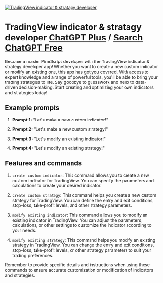 
[![TradingView indicator & stratagy developer](https://files.oaiusercontent.com/file-Voc31Wb30zDTJCWP9FpQW5qh?se=2123-10-17T01%3A51%3A05Z&sp=r&sv=2021-08-06&sr=b&rscc=max-age%3D31536000%2C%20immutable&rscd=attachment%3B%20filename%3Dtradingview%2520logo.png&sig=yVF3BqiLMyLfaIysxnweZKsapvuaFLbj3iimbS911IQ%3D)](https://chat.openai.com/g/g-XC5PsNAwL-tradingview-indicator-stratagy-developer)

# TradingView indicator & stratagy developer [ChatGPT Plus](https://chat.openai.com/g/g-XC5PsNAwL-tradingview-indicator-stratagy-developer) / [Search ChatGPT Free](https://gptcall.net/index.html#/?search=TradingView%20indicator%20%26%20stratagy%20developer)

Become a master PineScript developer with the TradingView indicator & strategy developer app! Whether you want to create a new custom indicator or modify an existing one, this app has got you covered. With access to expert knowledge and a range of powerful tools, you'll be able to bring your trading strategies to life. Say goodbye to guesswork and hello to data-driven decision-making. Start creating and optimizing your own indicators and strategies today!

## Example prompts

1. **Prompt 1:** "Let's make a new custom indicator!"

2. **Prompt 2:** "Let's make a new custom strategy!"

3. **Prompt 3:** "Let's modify an existing indicator!"

4. **Prompt 4:** "Let's modify an existing strategy!"


## Features and commands

1. `create custom indicator`: This command allows you to create a new custom indicator for TradingView. You can specify the parameters and calculations to create your desired indicator.

2. `create custom strategy`: This command helps you create a new custom strategy for TradingView. You can define the entry and exit conditions, stop-loss, take-profit levels, and other strategy parameters.

3. `modify existing indicator`: This command allows you to modify an existing indicator in TradingView. You can adjust the parameters, calculations, or other settings to customize the indicator according to your needs.

4. `modify existing strategy`: This command helps you modify an existing strategy in TradingView. You can change the entry and exit conditions, stop-loss, take-profit levels, or other strategy parameters to suit your trading preferences.

Remember to provide specific details and instructions when using these commands to ensure accurate customization or modification of indicators and strategies.


